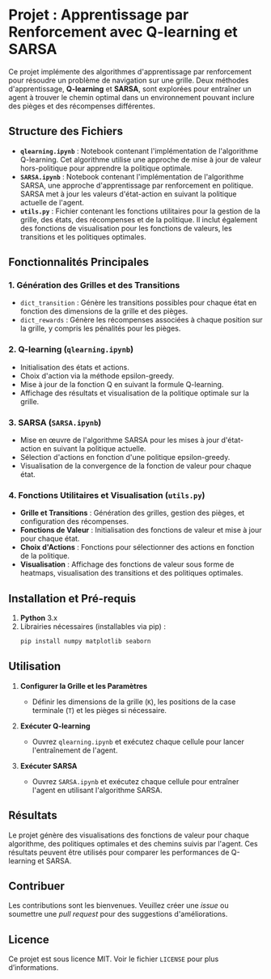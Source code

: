 
# Projet : Apprentissage par Renforcement avec Q-learning et SARSA

Ce projet implémente des algorithmes d'apprentissage par renforcement pour résoudre un problème de navigation sur une grille. Deux méthodes d'apprentissage, **Q-learning** et **SARSA**, sont explorées pour entraîner un agent à trouver le chemin optimal dans un environnement pouvant inclure des pièges et des récompenses différentes.

## Structure des Fichiers

- **`qlearning.ipynb`** : Notebook contenant l'implémentation de l'algorithme Q-learning. Cet algorithme utilise une approche de mise à jour de valeur hors-politique pour apprendre la politique optimale.
- **`SARSA.ipynb`** : Notebook contenant l'implémentation de l'algorithme SARSA, une approche d'apprentissage par renforcement en politique. SARSA met à jour les valeurs d'état-action en suivant la politique actuelle de l'agent.
- **`utils.py`** : Fichier contenant les fonctions utilitaires pour la gestion de la grille, des états, des récompenses et de la politique. Il inclut également des fonctions de visualisation pour les fonctions de valeurs, les transitions et les politiques optimales.

## Fonctionnalités Principales

### 1. Génération des Grilles et des Transitions
   - `dict_transition` : Génère les transitions possibles pour chaque état en fonction des dimensions de la grille et des pièges.
   - `dict_rewards` : Génère les récompenses associées à chaque position sur la grille, y compris les pénalités pour les pièges.

### 2. Q-learning (`qlearning.ipynb`)
   - Initialisation des états et actions.
   - Choix d'action via la méthode epsilon-greedy.
   - Mise à jour de la fonction Q en suivant la formule Q-learning.
   - Affichage des résultats et visualisation de la politique optimale sur la grille.

### 3. SARSA (`SARSA.ipynb`)
   - Mise en œuvre de l'algorithme SARSA pour les mises à jour d'état-action en suivant la politique actuelle.
   - Sélection d'actions en fonction d'une politique epsilon-greedy.
   - Visualisation de la convergence de la fonction de valeur pour chaque état.

### 4. Fonctions Utilitaires et Visualisation (`utils.py`)
   - **Grille et Transitions** : Génération des grilles, gestion des pièges, et configuration des récompenses.
   - **Fonctions de Valeur** : Initialisation des fonctions de valeur et mise à jour pour chaque état.
   - **Choix d'Actions** : Fonctions pour sélectionner des actions en fonction de la politique.
   - **Visualisation** : Affichage des fonctions de valeur sous forme de heatmaps, visualisation des transitions et des politiques optimales.

## Installation et Pré-requis

1. **Python** 3.x
2. Librairies nécessaires (installables via pip) :
   ```bash
   pip install numpy matplotlib seaborn
   ```

## Utilisation

1. **Configurer la Grille et les Paramètres**
   - Définir les dimensions de la grille (`K`), les positions de la case terminale (`T`) et les pièges si nécessaire.
   
2. **Exécuter Q-learning**
   - Ouvrez `qlearning.ipynb` et exécutez chaque cellule pour lancer l'entraînement de l'agent.
   
3. **Exécuter SARSA**
   - Ouvrez `SARSA.ipynb` et exécutez chaque cellule pour entraîner l'agent en utilisant l'algorithme SARSA.

## Résultats

Le projet génère des visualisations des fonctions de valeur pour chaque algorithme, des politiques optimales et des chemins suivis par l'agent. Ces résultats peuvent être utilisés pour comparer les performances de Q-learning et SARSA.

## Contribuer

Les contributions sont les bienvenues. Veuillez créer une *issue* ou soumettre une *pull request* pour des suggestions d'améliorations.

## Licence

Ce projet est sous licence MIT. Voir le fichier `LICENSE` pour plus d’informations.
